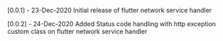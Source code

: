 [0.0.1] - 23-Dec-2020
Initial release of flutter network service handler

[0.0.2] - 24-Dec-2020
Added Status code handling with http exception custom class on flutter network service handler
